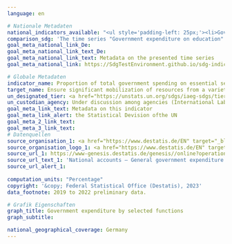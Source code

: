 ```yaml
---
language: en    

# Nationale Metadaten    
national_indicators_available: "<ul style='padding-left: 25px;'><li>Government expenditure on health</li> <li> Government expenditure on education</li> <li> Government expenditure on social protection</li></ul>"    
comparison_sdg: 'The time series "Government expenditure on education" is compliant with the global metadata. Global metadata are not yet available for the time series "Government expenditure on health" and "Government expenditure on social protection".'    
goal_meta_national_link_De: 
goal_meta_national_link_text_De: 
goal_meta_national_link_text: Metadata on the presented time series
goal_meta_national_link: https://SdgTestEnvironment.github.io/sdg-indicators/public/Meta/1.a.2.pdf    

# Globale Metadaten    
indicator_name: Proportion of total government spending on essential services (education, health and social protection)    
target_name: Ensure significant mobilization of resources from a variety of sources, including through enhanced development cooperation, in order to provide adequate and predictable means for developing countries, in particular least developed countries, to implement programmes and policies to end poverty in all its dimensions    
un_designated_tier: <a href="https://unstats.un.org/sdgs/iaeg-sdgs/tier-classification/" title="Click here for more information on the UN tier classification."  target="_blank" onclick="return confirm_alert(this);">Tier I/II</a>    
un_custodian_agency: Under discussion among agencies (International Labour Organization (ILO)<br>UNESCO Institute for Statistics (UNESCO-UIS)<br>World Health Organization (WHO))    
goal_meta_link_text: Metadata on this indicator    
goal_meta_link_alert: the Statistical Devision ofthe UN    
goal_meta_2_link_text:     
goal_meta_3_link_text:         
# Datenquellen
source_organisation_1: <a href="https://www.destatis.de/EN" target="_blank"> Federal Statistical Office (Destatis) </a>
source_organisation_logo_1: <a href="https://www.destatis.de/EN" target="_blank"><img src="https://g205sdgs.github.io/sdg-indicators/public/OrgImgEn/destatis.png" alt="Logo destatis" style="height:60px; width:148px"/></a>
source_url_1: https://www-genesis.destatis.de/genesis//online?operation=table&code=81000-0138&bypass=true&language=en
source_url_text_1: 'National accounts – General government expenditure: functions of government (COFOG) – GENESIS online 81000-0138'
source_url_alert_1: 
    
computation_units: "Percentage"    
copyright: '&copy; Federal Statistical Office (Destatis), 2023'    
data_footnote: 2019 to 2022 preliminary data.    

# Grafik Eigenschaften    
graph_title: Government expenditure by selected functions
graph_subtitle:     

national_geographical_coverage: Germany    
---
```


<span></span>
